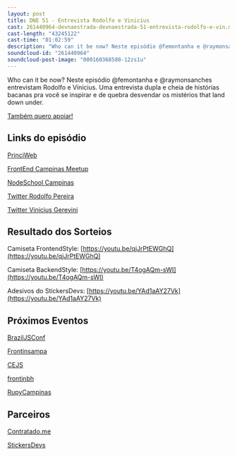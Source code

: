 ```yaml
---
layout: post
title: DNE 51 - Entrevista Rodolfo e Vinicius
cast: 261440964-devnaestrada-devnaestrada-51-entrevista-rodolfo-e-vin.mp3
cast-length: "43245122"
cast-time: "01:02:59"
description: "Who can it be now? Neste episódio @femontanha e @raymonsanches entrevistam Rodolfo e Vinicius. Uma entrevista dupla e cheia de histórias bacanas pra você se inspirar e de quebra desvendar os mistérios that land down under."
soundcloud-id: "261440964"
soundcloud-post-image: "000160368580-12zs1u"
---
```


Who can it be now? Neste episódio @femontanha e @raymonsanches entrevistam Rodolfo e Vinicius. Uma entrevista dupla e cheia de histórias bacanas pra você se inspirar e de quebra desvendar os mistérios that land down under.

<a href="http://www.apoia.se/devnaestrada" class="btn">
  Também quero apoiar!
</a>

<h2>Links do episódio</h2>

[PrinciWeb](http://www.princiweb.com.br/)

[FrontEnd Campinas Meetup](http://www.meetup.com/pt-BR/Campinas-Front-End-Meetup/)

[NodeSchool Campinas](http://nodeschool.io/campinas/)

[Twitter Rodolfo Pereira](https://twitter.com/rodolfoprr)

[Twitter Vinicius Gerevini](https://twitter.com/vini_gerevini)

<h2>Resultado dos Sorteios</h2>

Camiseta FrontendStyle: [https://youtu.be/qjJrPtEWGhQ](https://youtu.be/qjJrPtEWGhQ)

Camiseta BackendStyle: [https://youtu.be/T4ogAQm-sWI](https://youtu.be/T4ogAQm-sWI)

Adesivos do StickersDevs: [https://youtu.be/YAd1aAY27Vk](https://youtu.be/YAd1aAY27Vk)

<h2>Próximos Eventos</h2>

[BrazilJSConf](https://braziljs.org/conf)

[Frontinsampa](http://frontinsampa.com.br/)

[CEJS](http://www.cejs.com.br/)

[frontinbh](http://frontinbh.com.br/)

[RupyCampinas](http://campinas.rupy.com.br/)

<h2>Parceiros</h2>

[Contratado.me](https://contratado.me)

[StickersDevs](https://www.stickersdevs.com.br)
